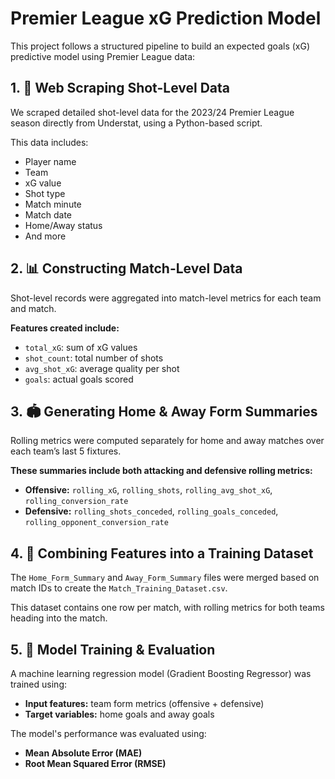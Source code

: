 # Premier League xG Prediction Model

This project follows a structured pipeline to build an expected goals (xG) predictive model using Premier League data:

## 1. 🔎 Web Scraping Shot-Level Data
We scraped detailed shot-level data for the 2023/24 Premier League season directly from Understat, using a Python-based script.

This data includes:
- Player name
- Team
- xG value
- Shot type
- Match minute
- Match date
- Home/Away status
- And more

## 2. 📊 Constructing Match-Level Data
Shot-level records were aggregated into match-level metrics for each team and match.

**Features created include:**
- `total_xG`: sum of xG values
- `shot_count`: total number of shots
- `avg_shot_xG`: average quality per shot
- `goals`: actual goals scored

## 3. 🏟️ Generating Home & Away Form Summaries
Rolling metrics were computed separately for home and away matches over each team’s last 5 fixtures.

**These summaries include both attacking and defensive rolling metrics:**

- **Offensive:** `rolling_xG`, `rolling_shots`, `rolling_avg_shot_xG`, `rolling_conversion_rate`
- **Defensive:** `rolling_shots_conceded`, `rolling_goals_conceded`, `rolling_opponent_conversion_rate`

## 4. 🔁 Combining Features into a Training Dataset
The `Home_Form_Summary` and `Away_Form_Summary` files were merged based on match IDs to create the `Match_Training_Dataset.csv`.

This dataset contains one row per match, with rolling metrics for both teams heading into the match.

## 5. 🤖 Model Training & Evaluation
A machine learning regression model (Gradient Boosting Regressor) was trained using:

- **Input features:** team form metrics (offensive + defensive)
- **Target variables:** home goals and away goals

The model's performance was evaluated using:
- **Mean Absolute Error (MAE)**
- **Root Mean Squared Error (RMSE)**
